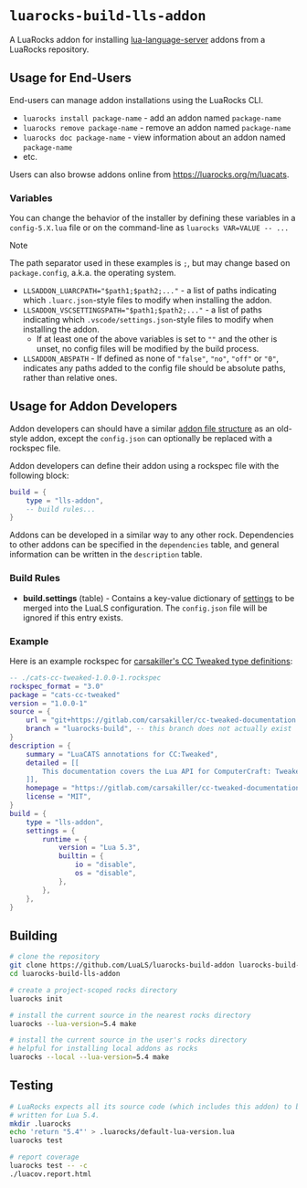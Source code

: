 # `luarocks-build-lls-addon`

A LuaRocks addon for installing [lua-language-server](https://github.com/LuaLS/lua-language-server) addons from a LuaRocks repository.

## Usage for End-Users

End-users can manage addon installations using the LuaRocks CLI.

-   `luarocks install package-name` - add an addon named `package-name`
-   `luarocks remove package-name` - remove an addon named `package-name`
-   `luarocks doc package-name` - view information about an addon named `package-name`
-   etc.

Users can also browse addons online from https://luarocks.org/m/luacats.

### Variables

You can change the behavior of the installer by defining these variables in a `config-5.X.lua` file or on the command-line as `luarocks VAR=VALUE -- ...`

> [!NOTE]
> The path separator used in these examples is `;`, but may change based on `package.config`, a.k.a. the operating system.

-   `LLSADDON_LUARCPATH="$path1;$path2;..."` - a list of paths indicating which `.luarc.json`-style files to modify when installing the addon.
-   `LLSADDON_VSCSETTINGSPATH="$path1;$path2;..."` - a list of paths indicating which `.vscode/settings.json`-style files to modify when installing the addon.
    -   If at least one of the above variables is set to `""` and the other is unset, no config files will be modified by the build process.
-   `LLSADDON_ABSPATH` - If defined as none of `"false"`, `"no"`, `"off"` or `"0"`, indicates any paths added to the config file should be absolute paths, rather than relative ones.

## Usage for Addon Developers

Addon developers can should have a similar [addon file structure](https://luals.github.io/wiki/addons/#addon-anatomy) as an old-style addon, except the `config.json` can optionally be replaced with a rockspec file.

Addon developers can define their addon using a rockspec file with the following block:

```lua
build = {
    type = "lls-addon",
    -- build rules...
}
```

Addons can be developed in a similar way to any other rock. Dependencies to other addons can be specified in the `dependencies` table, and general information can be written in the `description` table.

### Build Rules

-   **build.settings** (table) - Contains a key-value dictionary of [settings](https://luals.github.io/wiki/settings/) to be merged into the LuaLS configuration. The `config.json` file will be ignored if this entry exists.

### Example

Here is an example rockspec for [carsakiller's CC Tweaked type definitions](https://gitlab.com/carsakiller/cc-tweaked-documentation):

```lua
-- ./cats-cc-tweaked-1.0.0-1.rockspec
rockspec_format = "3.0"
package = "cats-cc-tweaked"
version = "1.0.0-1"
source = {
    url = "git+https://gitlab.com/carsakiller/cc-tweaked-documentation.git",
    branch = "luarocks-build", -- this branch does not actually exist
}
description = {
    summary = "LuaCATS annotations for CC:Tweaked",
    detailed = [[
        This documentation covers the Lua API for ComputerCraft: Tweaked and is meant to be used with Sumneko's Lua Language Server as it uses its LuaCATS annotation system.
    ]],
    homepage = "https://gitlab.com/carsakiller/cc-tweaked-documentation",
    license = "MIT",
}
build = {
    type = "lls-addon",
    settings = {
        runtime = {
            version = "Lua 5.3",
            builtin = {
                io = "disable",
                os = "disable",
            },
        },
    },
}
```

## Building

```sh
# clone the repository
git clone https://github.com/LuaLS/luarocks-build-addon luarocks-build-lls-addon
cd luarocks-build-lls-addon

# create a project-scoped rocks directory
luarocks init

# install the current source in the nearest rocks directory
luarocks --lua-version=5.4 make

# install the current source in the user's rocks directory
# helpful for installing local addons as rocks
luarocks --local --lua-version=5.4 make
```

## Testing

```sh
# LuaRocks expects all its source code (which includes this addon) to be
# written for Lua 5.4.
mkdir .luarocks
echo 'return "5.4"' > .luarocks/default-lua-version.lua
luarocks test

# report coverage
luarocks test -- -c
./luacov.report.html
```

